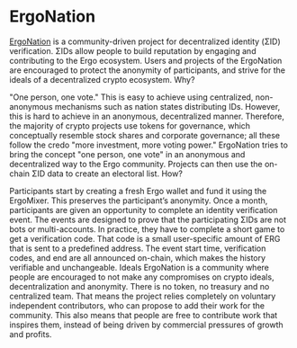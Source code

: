 
# ErgoNation

[ErgoNation](https://ergonation.org/) is a community-driven project for decentralized identity (ΣID) verification. ΣIDs allow people to build reputation by engaging and contributing to the Ergo ecosystem. Users and projects of the ErgoNation are encouraged to protect the anonymity of participants, and strive for the ideals of a decentralized crypto ecosystem.
Why?

"One person, one vote." This is easy to achieve using centralized, non-anonymous mechanisms such as nation states distributing IDs. However, this is hard to achieve in an anonymous, decentralized manner. Therefore, the majority of crypto projects use tokens for governance, which conceptually resemble stock shares and corporate governance; all these follow the credo "more investment, more voting power." ErgoNation tries to bring the concept "one person, one vote" in an anonymous and decentralized way to the Ergo community. Projects can then use the on-chain ΣID data to create an electoral list.
How?

Participants start by creating a fresh Ergo wallet and fund it using the ErgoMixer. This preserves the participant’s anonymity. Once a month, participants are given an opportunity to complete an identity verification event. The events are designed to prove that the participating ΣIDs are not bots or multi-accounts. In practice, they have to complete a short game to get a verification code. That code is a small user-specific amount of ERG that is sent to a predefined address. The event start time, verification codes, and end are all announced on-chain, which makes the history verifiable and unchangeable.
Ideals
ErgoNation is a community where people are encouraged to not make any compromises on crypto ideals, decentralization and anonymity. There is no token, no treasury and no centralized team. That means the project relies completely on voluntary independent contributors, who can propose to add their work for the community. This also means that people are free to contribute work that inspires them, instead of being driven by commercial pressures of growth and profits.